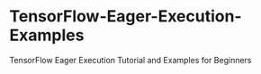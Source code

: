 # TensorFlow-Eager-Execution-Examples
TensorFlow Eager Execution Tutorial and Examples for Beginners
